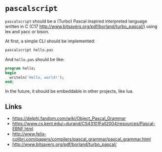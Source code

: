 # `pascalscript`

`pascalscript` should be a (Turbo) Pascal inspired interpreted language written in C (C17 <http://www.bitsavers.org/pdf/borland/turbo_pascal/>) using lex and yacc or bison.

At first, a simple CLI should be implemented:

```bash
pascalscript hello.pas
```

And `hello.pas` should be like:

```pascal
program hello;
begin
  writeln('Hello, world!');
end;
```

In the future, it should be embeddable in other projects, like lua.

## Links

- <https://delphi.fandom.com/wiki/Object_Pascal_Grammar>
- <https://www.cs.kent.edu/~durand/CS43101Fall2004/resources/Pascal-EBNF.html>
- <http://www.felix-colibri.com/papers/compilers/pascal_grammar/pascal_grammar.html>
- <http://www.bitsavers.org/pdf/borland/turbo_pascal/>
